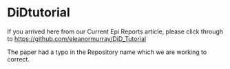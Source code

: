 # DiDtutorial

If you arrived here from our Current Epi Reports article, please click through to https://github.com/eleanormurray/DiD_Tutorial 

The paper had a typo in the Repository name which we are working to correct.
